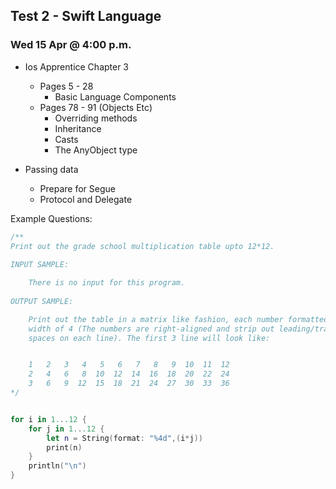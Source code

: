 ## Test 2 - Swift Language 
### Wed 15 Apr @ 4:00 p.m.

- Ios Apprentice Chapter 3 
    - Pages 5 - 28
        - Basic Language Components 
    - Pages 78 - 91 (Objects Etc)
        - Overriding methods
        - Inheritance
        - Casts
        - The AnyObject type
        
- Passing data 
    - Prepare for Segue
    - Protocol and Delegate

Example Questions:

```swift
/**
Print out the grade school multiplication table upto 12*12.
    
INPUT SAMPLE:

    There is no input for this program.
    
OUTPUT SAMPLE:

    Print out the table in a matrix like fashion, each number formatted to a 
    width of 4 (The numbers are right-aligned and strip out leading/trailing 
    spaces on each line). The first 3 line will look like:


    1   2   3   4   5   6   7   8   9  10  11  12
    2   4   6   8  10  12  14  16  18  20  22  24
    3   6   9  12  15  18  21  24  27  30  33  36
*/


for i in 1...12 {
    for j in 1...12 {
        let n = String(format: "%4d",(i*j))
        print(n)
    }
    println("\n")
}
```
